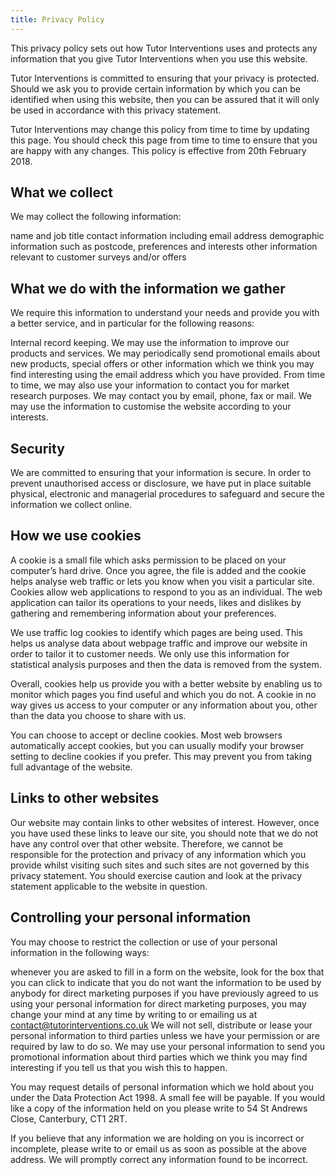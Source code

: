 ```yaml
---
title: Privacy Policy
---
```

This privacy policy sets out how Tutor Interventions uses and protects any information that you give Tutor Interventions when you use this website.

Tutor Interventions is committed to ensuring that your privacy is protected. Should we ask you to provide certain information by which you can be identified when using this website, then you can be assured that it will only be used in accordance with this privacy statement.

Tutor Interventions may change this policy from time to time by updating this page. You should check this page from time to time to ensure that you are happy with any changes. This policy is effective from 20th February 2018.

## What we collect
We may collect the following information:

name and job title
contact information including email address
demographic information such as postcode, preferences and interests
other information relevant to customer surveys and/or offers
## What we do with the information we gather
We require this information to understand your needs and provide you with a better service, and in particular for the following reasons:

Internal record keeping.
We may use the information to improve our products and services.
We may periodically send promotional emails about new products, special offers or other information which we think you may find interesting using the email address which you have provided.
From time to time, we may also use your information to contact you for market research purposes. We may contact you by email, phone, fax or mail. We may use the information to customise the website according to your interests.
## Security
We are committed to ensuring that your information is secure. In order to prevent unauthorised access or disclosure, we have put in place suitable physical, electronic and managerial procedures to safeguard and secure the information we collect online.

## How we use cookies
A cookie is a small file which asks permission to be placed on your computer’s hard drive. Once you agree, the file is added and the cookie helps analyse web traffic or lets you know when you visit a particular site. Cookies allow web applications to respond to you as an individual. The web application can tailor its operations to your needs, likes and dislikes by gathering and remembering information about your preferences.

We use traffic log cookies to identify which pages are being used. This helps us analyse data about webpage traffic and improve our website in order to tailor it to customer needs. We only use this information for statistical analysis purposes and then the data is removed from the system.

Overall, cookies help us provide you with a better website by enabling us to monitor which pages you find useful and which you do not. A cookie in no way gives us access to your computer or any information about you, other than the data you choose to share with us.

You can choose to accept or decline cookies. Most web browsers automatically accept cookies, but you can usually modify your browser setting to decline cookies if you prefer. This may prevent you from taking full advantage of the website.

## Links to other websites
Our website may contain links to other websites of interest. However, once you have used these links to leave our site, you should note that we do not have any control over that other website. Therefore, we cannot be responsible for the protection and privacy of any information which you provide whilst visiting such sites and such sites are not governed by this privacy statement. You should exercise caution and look at the privacy statement applicable to the website in question.

## Controlling your personal information
You may choose to restrict the collection or use of your personal information in the following ways:

whenever you are asked to fill in a form on the website, look for the box that you can click to indicate that you do not want the information to be used by anybody for direct marketing purposes
if you have previously agreed to us using your personal information for direct marketing purposes, you may change your mind at any time by writing to or emailing us at contact@tutorinterventions.co.uk
We will not sell, distribute or lease your personal information to third parties unless we have your permission or are required by law to do so. We may use your personal information to send you promotional information about third parties which we think you may find interesting if you tell us that you wish this to happen.

You may request details of personal information which we hold about you under the Data Protection Act 1998. A small fee will be payable. If you would like a copy of the information held on you please write to 54 St Andrews Close, Canterbury, CT1 2RT.

If you believe that any information we are holding on you is incorrect or incomplete, please write to or email us as soon as possible at the above address. We will promptly correct any information found to be incorrect.